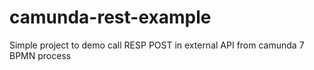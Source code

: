 # camunda-rest-example

Simple project to demo call RESP POST in external API from camunda 7 BPMN process
